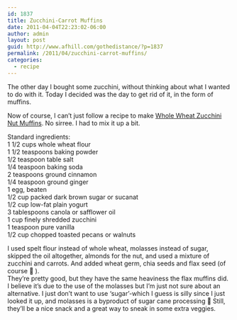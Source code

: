 ```yaml
---
id: 1837
title: Zucchini-Carrot Muffins
date: 2011-04-04T22:23:02-06:00
author: admin
layout: post
guid: http://www.afhill.com/gothedistance/?p=1837
permalink: /2011/04/zucchini-carrot-muffins/
categories:
  - recipe
---
```

The other day I bought some zucchini, without thinking about what I wanted to do with it. Today I decided was the day to get rid of it, in the form of muffins.

Now of course, I can&#8217;t just follow a recipe to make [Whole Wheat Zucchini Nut Muffins](http://eatingcleanrecipes.com/2010/07/whole-wheat-zucchini-nut-muffins/). No sirree. I had to mix it up a bit. 

Standard ingredients:  
1 1/2 cups whole wheat flour  
1 1/2 teaspoons baking powder  
1/2 teaspoon table salt  
1/4 teaspoon baking soda  
2 teaspoons ground cinnamon  
1/4 teaspoon ground ginger  
1 egg, beaten  
1/2 cup packed dark brown sugar or sucanat  
1/2 cup low-fat plain yogurt  
3 tablespoons canola or safflower oil  
1 cup finely shredded zucchini  
1 teaspoon pure vanilla  
1/2 cup chopped toasted pecans or walnuts

I used spelt flour instead of whole wheat, molasses instead of sugar, skipped the oil altogether, almonds for the nut, and used a mixture of zucchini and carrots. And added wheat germ, chia seeds and flax seed (of course 🙂 ).  
They&#8217;re pretty good, but they have the same heaviness the flax muffins did. I believe it&#8217;s due to the use of the molasses but I&#8217;m just not sure about an alternative. I just don&#8217;t want to use &#8216;sugar&#8217;-which I guess is silly since I just looked it up, and molasses is a byproduct of sugar cane processing 🙁 Still, they&#8217;ll be a nice snack and a great way to sneak in some extra veggies.